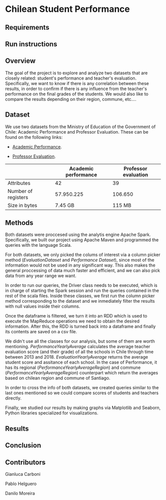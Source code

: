 # Chilean Student Performance

## Requirements

## Run instructions

## Overview

The goal of the project is to explore and analyze two datasets that are closely related: student's performance and teacher's evaluation. Specifically, we want to know if there is any correlation between these results, in order to confirm if there is any influence from the teacher's performance on the final grades of the students. We would also like to compare the results depending on their region, commune, etc....

## Dataset

We use two datasets from the Ministry of Education of the Government of Chile: Academic Performance and Professor Evaluation. These can be found on the following links:

+ [Academic Performance](http://datos.mineduc.cl/dashboards/19881/rendimiento-academico-por-estudiantes/).

+ [Professor Evaluation](http://datos.mineduc.cl/dashboards/19754/bases-de-datos-de-evaluacion-docente/).

|     | Academic performance | Professor evaluation |
|-----|----------|--------------|
| Attributes | 42 | 39 |
| Number of registers | 57.950.225 | 106.650 |
| Size in bytes | 7.45 GB | 115 MB |

## Methods

Both datasets were proccesed using the analytis engine Apache Spark. Specifically, we built our project using Apache Maven and programmed the queries with the language Scala.

For both datasets, we only picked the colums of interest via a column picker method (*EvaluationDataset* and *Performance Dataset*), since most of the information would not be used in any significant way. This also makes the general proccessing of data much faster and efficient, and we can also pick data from any year range we want.

In order to run our queries, the Driver class needs to be executed, which is in charge of starting the Spark session and run the queries contained in the rest of the scala files.  Inside these classes, we first run the column picker method corresponding to the dataset and we inmediately filter the results with null values inside their columns.

Once the dataframe is filtered, we turn it into an RDD which is used to execute the MapReduce operations we need to obtain the desired information. After this, the RDD is turned back into a dataframe and finally its contents are saved on a csv file.

We didn't use all the classes for our analysis, but some of them are worth mentioning. *PerformanceYearlyAverage* calculates the average teacher evaluation score (and their grade) of all the schools in Chile through time between 2013 and 2018. *EvaluationYearlyAverage* returns the average student score and assitance of each school. In the case of Performance, it has its regional (*PerformanceYearlyAverageRegion*) and commune (*PerformanceYearlyAverageRegion*) counterpart which return the averages based on chilean region and commune of Santiago.

In order to cross the info of both datasets, we created queries similar to the last ones mentioned so we could compare scores of students and teachers directly.

Finally, we studied our results by making graphs via Matplotlib and Seaborn, Python libraries specialized for visualizations.


## Results



## Conclusion

## Contributors

Gianluca Carboni

Pablo Helguero

Danilo Moreira
